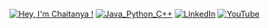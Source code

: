 [![Hey, I'm Chaitanya !](https://pimp-my-readme.webapp.io/pimp-my-readme/sliding-text?emojis=1f64b-200d-2642-fe0f&text=Hey%252C%2520I%27m%2520Chaitanya%2520%21)](https://pimp-my-readme.webapp.io)
[![Java_Python_C++](https://pimp-my-readme.webapp.io/pimp-my-readme/technology?technology=Java_Python_C%2B%2B)](https://pimp-my-readme.webapp.io)
[![LinkedIn](https://pimp-my-readme.webapp.io/pimp-my-readme/social-media?social=LinkedIn)](https://www.linkedin.com/in/chaitanyajoshix/)
[![YouTube](https://pimp-my-readme.webapp.io/pimp-my-readme/social-media?social=YouTube)](https://www.youtube.com/channel/UCRKTA6aQ_NsxENQs2rg7vjw)
